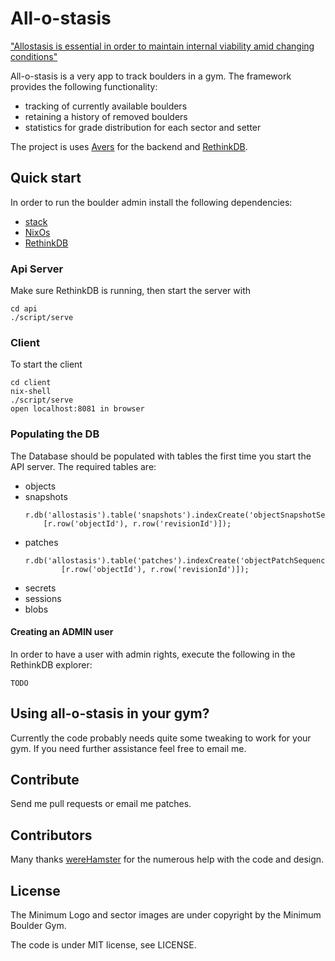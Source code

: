 # All-o-stasis

["Allostasis is essential in order to maintain internal viability amid
changing conditions"](http://en.wikipedia.org/wiki/Allostasis)

All-o-stasis is a very app to track boulders in a gym. The framework provides
the following functionality:

* tracking of currently available boulders
* retaining a history of removed boulders
* statistics for grade distribution for each sector and setter

The project is uses [Avers](https://github.com/wereHamster/avers) for the
backend and [RethinkDB](https://rethinkdb.com/).


## Quick start

In order to run the boulder admin install the following dependencies:

* [stack](https://docs.haskellstack.org/en/stable/README/)
* [NixOs](https://nixos.org/)
* [RethinkDB](https://rethinkdb.com/)


### Api Server

Make sure RethinkDB is running, then start the server with

    cd api
    ./script/serve


### Client

To start the client

    cd client
    nix-shell
    ./script/serve
    open localhost:8081 in browser


### Populating the DB

The Database should be populated with tables the first time you start the API
server. The required tables are:

- objects
- snapshots
    ```
    r.db('allostasis').table('snapshots').indexCreate('objectSnapshotSequence',
        [r.row('objectId'), r.row('revisionId')]);
    ```
- patches
    ```
    r.db('allostasis').table('patches').indexCreate('objectPatchSequence',
            [r.row('objectId'), r.row('revisionId')]);
    ```
- secrets
- sessions
- blobs


#### Creating an ADMIN user

In order to have a user with admin rights, execute the following in the
RethinkDB explorer:

    TODO


## Using all-o-stasis in your gym?

Currently the code probably needs quite some tweaking to work for your gym. If
you need further assistance feel free to email me.


## Contribute

Send me pull requests or email me patches.


## Contributors

Many thanks [wereHamster](https://github.com/wereHamster) for the numerous help
with the code and design.


## License

The Minimum Logo and sector images are under copyright by the Minimum Boulder
Gym.

The code is under MIT license, see LICENSE.
